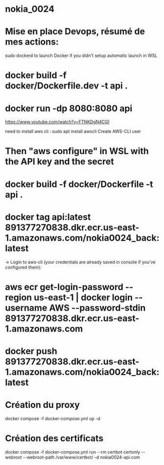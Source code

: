 # nokia_0024

# Mise en place Devops, résumé de mes actions:
sudo dockerd to launch Docker if you didn't setup automatic launch in WSL
# docker build -f docker/Dockerfile.dev -t api .
# docker run -dp 8080:8080 api

https://www.youtube.com/watch?v=FTNKDgN4CGI

need to install aws cli : sudo apt install awscli
Create AWS-CLI user
# Then "aws configure" in WSL with the API key and the secret

# docker build -f docker/Dockerfile -t api .
# docker tag api:latest 891377270838.dkr.ecr.us-east-1.amazonaws.com/nokia0024_back:latest

-> Login to aws-cli (your credentials are already saved in console if you've configured them):
# aws ecr get-login-password --region us-east-1 | docker login --username AWS --password-stdin 891377270838.dkr.ecr.us-east-1.amazonaws.com

# docker push 891377270838.dkr.ecr.us-east-1.amazonaws.com/nokia0024_back:latest

# Création du proxy
docker compose -f docker-compose.yml up -d

# Création des certificats
docker compose -f docker-compose.yml run --rm  certbot certonly --webroot --webroot-path /var/www/certbot/ -d nokia0024-api.com

